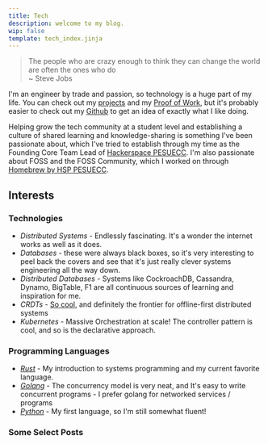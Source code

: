 ```yaml
---
title: Tech
description: welcome to my blog.
wip: false
template: tech_index.jinja
---
```


> The people who are crazy enough to think they can change the world are often the ones who do  
> ~ Steve Jobs

I'm an engineer by trade and passion, so technology is a huge part of my life. You can check out my [projects](/projects/) and my [Proof of Work](/pow.html), but it's probably easier to check out my [Github](https://github.com/anirudhRowjee) to get an idea of exactly what I like doing.

Helping grow the tech community at a student level and establishing a culture of shared learning and knowledge-sharing is something I've been passionate about, which I've tried to establish through my time as the Founding Core Team Lead of [Hackerspace PESUECC](https://hsp-ec.xyz). I'm also passionate about FOSS and the FOSS Community, which I worked on through [Homebrew by HSP PESUECC](https://homebrew.hsp-ec.xyz).

## Interests

### Technologies

- _Distributed Systems_ - Endlessly fascinating. It's a wonder the internet works as well as it does.
- _Databases_ - these were always black boxes, so it's very interesting to peel back the covers and see that it's just really clever systems engineering all the way down.
- _Distributed Databases_ - Systems like CockroachDB, Cassandra, Dynamo, BigTable, F1 are all continuous sources of learning and inspiration for me.
- _CRDTs_ - [So cool](https://www.figma.com/blog/how-figmas-multiplayer-technology-works/), and definitely the frontier for offline-first distributed systems
- _Kubernetes_ - Massive Orchestration at scale! The controller pattern is cool, and so is the declarative approach.

### Programming Languages

- _[Rust](/tags/rust)_ - My introduction to systems programming and my current favorite language.
- _[Golang](/tags/golang)_ - The concurrency model is very neat, and It's easy to write concurrent programs - I prefer golang for networked services / programs
- _[Python](/tags/python)_ - My first language, so I'm still somewhat fluent!

### Some Select Posts

